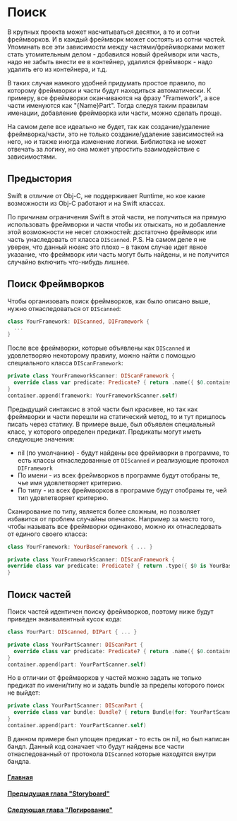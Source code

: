 # Поиск

В крупных проекта может насчитываться десятки, а то и сотни фреймворков. И в каждый фреймворк может состоять из сотни частей.
Упоминать все эти зависимости между частями/фреймворками может стать утомительным делом - добавился новый фреймворк или часть, надо не забыть внести ее в контейнер, удалился фреймворк - надо удалить его из контейнера, и т.д.

В таких случая намного удобней придумать простое правило, по которому фреймворки и части будут находиться автоматически. К примеру, все фреймворки оканчиваются на фразу "Framework", а все части именуются как "{Name}Part".
Тогда следуя таким правилам именации, добавление фреймворка или части, можно сделать проще.

На самом деле все идеально не будет, так как создание/удаление фреймворка/части, это не только создание/удаление зависимостей на него, но и также иногда изменение логики. Библиотека не может отвечать за логику, но она может упростить взаимодействие с зависимостями.

## Предыстория
Swift в отличие от Obj-C, не поддерживает Runtime, но кое какие возможности из Obj-C работают и на Swift классах.

По причинам ограничения Swift в этой части, не получиться на прямую использовать фреймворки и части чтобы их отыскать, но и добавление этой возможности не несет сложностей: достаточно фреймворк или часть унаследовать от класса `DIScanned`.
P.S. На самом деле я не уверен, что данный нюанс это плохо – в таком случае идет явное указание, что фреймворк или часть могут быть найдены, и не получится случайно включить что-нибудь лишнее.

## Поиск Фреймворков
Чтобы организовать поиск фреймворков, как было описано выше, нужно отнаследоваться от `DIScanned`:
```swift
class YourFramework: DIScanned, DIFramework {
  ...
}
```

После все фреймворки, которые объявлены как `DIScanned` и удовлетворяю некоторому правилу, можно найти с помощью специального класса  `DIScanFramework`:
```swift
private class YourFrameworkScanner: DIScanFramework {
  override class var predicate: Predicate? { return .name({ $0.contains("Framework") }) }
}
container.append(framework: YourFrameworkScanner.self)
```
Предыдущий синтаксис в этой части был красивее, но так как фреймворки и части перешли на статический метод, то и тут пришлось писать через статику. В примере выше, был объявлен специальный класс, у которого определен предикат. Предикаты могут иметь следующие значения:
* nil (по умолчанию) - будут найдены все фреймворки в программе, то есть классы отнаследованные от `DIScanned` и реализующие протокол `DIFramework`
* По имени - из всех фреймворков в программе будут отобраны те, чье имя удовлетворяет критерию.
* По типу - из всех фреймворков в программе будут отобраны те, чей тип удовлетворяет критерию.

Сканирование по типу, является более сложным, но позволяет избавится от проблем случайны опечаток. Например за место того, чтобы называть все фреймворки одинаково, можно их отнаследовать от единого своего класса:
```swift
class YourFramework: YourBaseFramework { ... }

private class YourFrameworkScanner: DIScanFramework {
override class var predicate: Predicate? { return .type({ $0 is YourBaseFramework.Type }) }
}
```

## Поиск частей
Поиск частей идентичен поиску фреймворков, поэтому ниже будут приведен эквивалентный кусок кода:
```swift
class YourPart: DIScanned, DIPart { ... }

private class YourPartScanner: DIScanPart {
  override class var predicate: Predicate? { return .name({ $0.contains("Part") }) }
}
container.append(part: YourPartScanner.self)
```

Но в отличии от фреймворков у частей можно задать не только предикат по имени/типу но и задать bundle за пределы которого поиск не выйдет:
```swift
private class YourPartScanner: DIScanPart {
  override class var bundle: Bundle? { return Bundle(for: YourPartScanner.self) }
}
container.append(part: YourPartScanner.self)
```
В данном примере был упощен предикат - то есть он nil, но был написан бандл. Данный код означает что будут найдены все части отнаследованный от протокола `DIScanned` которые находятся внутри бандла.


#### [Главная](main.md)
#### [Предыдущая глава "Storyboard"](storyboard.md#storyboard)
#### [Следующая глава "Логирование"](log.md#Логирование)
